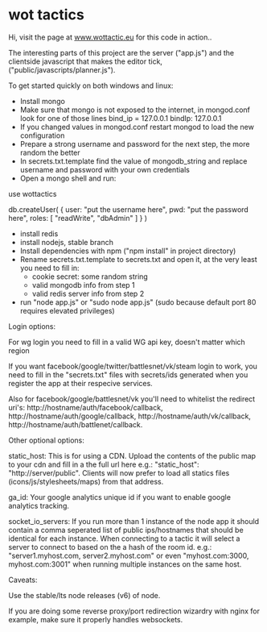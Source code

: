 # wot tactics

Hi, visit the page at www.wottactic.eu for this code in action..

The interesting parts of this project are the server ("app.js") and the clientside javascript that makes the editor tick, ("public/javascripts/planner.js").

To get started quickly on both windows and linux:

- Install mongo
- Make sure that mongo is not exposed to the internet, in mongod.conf look for one of those lines
bind_ip = 127.0.0.1
bindIp: 127.0.0.1
- If you changed values in mongod.conf restart mongod to load the new configuration
- Prepare a strong username and password for the next step, the more random the better
- In secrets.txt.template find the value of mongodb_string and replace username and password with your own credentials 
- Open a mongo shell and run:

use wottactics

db.createUser(
   {
     user: "put the username here",
     pwd: "put the password here",
     roles: [ "readWrite", "dbAdmin" ]
   }
)

- install redis
- install nodejs, stable branch
- Install dependencies with npm ("npm install" in project directory)
- Rename secrets.txt.template to secrets.txt and open it, at the very least you need to fill in:
	- cookie secret: some random string
	- valid mongodb info from step 1
	- valid redis server info from step 2
- run "node app.js" or "sudo node app.js" (sudo because default port 80 requires elevated privileges)



Login options:

For wg login you need to fill in a valid WG api key, doesn't matter which region

If you want facebook/google/twitter/battlesnet/vk/steam login to work, you need to fill in the "secrets.txt" files with secrets/ids generated when you register the app at their respecive services.

Also for facebook/google/battlesnet/vk you'll need to whitelist the redirect uri's: http://hostname/auth/facebook/callback, http://hostname/auth/google/callback, http://hostname/auth/vk/callback, http://hostname/auth/battlenet/callback.


Other optional options:

static_host: This is for using a CDN. Upload the contents of the public map to your cdn and fill in a the full url here e.g.: "static_host": "http://server/public". Clients will now prefer to load all statics files (icons/js/stylesheets/maps) from that address. 

ga_id: Your google analytics unique id if you want to enable google analytics tracking.

socket_io_servers: If you run more than 1 instance of the node app it should contain a comma seperated list of public ips/hostnames that should be identical for each instance. When connecting to a tactic it will select a server to connect to based on the a hash of the room id. e.g.: "server1.myhost.com, server2.myhost.com" or even "myhost.com:3000, myhost.com:3001" when running multiple instances on the same host.

Caveats:

Use the stable/lts node releases (v6) of node.

If you are doing some reverse proxy/port redirection wizardry with nginx for example, make sure it properly handles websockets.

